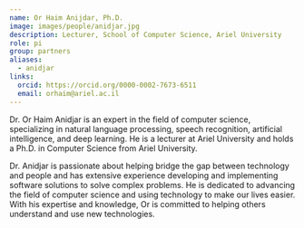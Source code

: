 ```yaml
---
name: Or Haim Anijdar, Ph.D.
image: images/people/anidjar.jpg
description: Lecturer, School of Computer Science, Ariel University
role: pi
group: partners
aliases:
  - anidjar
links:
  orcid: https://orcid.org/0000-0002-7673-6511
  email: orhaim@ariel.ac.il
---
```


Dr. Or Haim Anidjar is an expert in the field of computer science, specializing in natural language processing, speech recognition, artificial intelligence, and deep learning. He is a lecturer at Ariel University and holds a Ph.D. in Computer Science from Ariel University. 

Dr. Anidjar is passionate about helping bridge the gap between technology and people and has extensive experience developing and implementing software solutions to solve complex problems. He is dedicated to advancing the field of computer science and using technology to make our lives easier. With his expertise and knowledge, Or is committed to helping others understand and use new technologies.